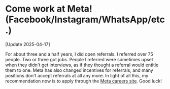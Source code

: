 # Come work at Meta! (Facebook/Instagram/WhatsApp/etc.)

[Update 2025-04-17]

For about three and a half years, I did open referrals. I referred
over 75 people. Two or three got jobs. People I referred were
sometimes upset when they didn't get interviews, as if they thought a
referral would entitle them to one. Meta has also changed incentives
for referrals, and many positions don't accept referrals at all any
more. In light of all this, my recommendation now is to apply through
the [Meta careers site][]. Good luck!

[Meta careers site]: https://www.metacareers.com/jobs


<!-- Old content:

People have started asking me to refer them for jobs at [Meta][],
which is great because Meta is [hiring][]! I'd be happy to refer you;
send [me](/aaron/) the following:

[Meta]: https://meta.com/
[hiring]: https://www.metacareers.com/jobs

1. Your full name
2. Your email address
3. Exactly one of:
    * Your resume in PDF format, or
    * A link to your LinkedIn profile, or
    * Tell me to put in your email address and you'll be prompted to
      provide information yourself. (I've never tried this.)
4. One to three job links from the [official jobs site][]
    * Not from LinkedIn, not from Indeed, etc. They have to be from
      the official jobs site to work in the system.
    * Ensure you meet the minimum requirements listed for each, and
      that the locations listed (including remote if applicable) are
      aligned with your preferences.
    * Unfortunately, not all roles accept referrals through the
      system, and I don't think you can see in advance which do/don't.
      If I can't submit a referral for any role you're interested in,
      you can still apply through the careers site.
5. Are you either of: a current university student or graduated from
   university within the last nine months? (yes/no)
6. How many years of industry experience do you have (not counting
   internships)? (one number)
7. Do you live in either of the EU or UK? (yes/no)
8. Are you interested in a position (from above) where you'd be based
   in the EU or UK? (yes/no)
9. Optional things
    * LinkedIn profile link
    * GitHub profile link
    * Portfolio website link
    * Brief note (one paragraph or less) on why you should be hired

[official jobs site]: https://www.metacareers.com/jobs


Once I have the above, I can put you into the system. After that, I
won't hear anything before you do. I can't guarantee any particular
next steps, but I wish you the best of luck and hope you do well!

-->
